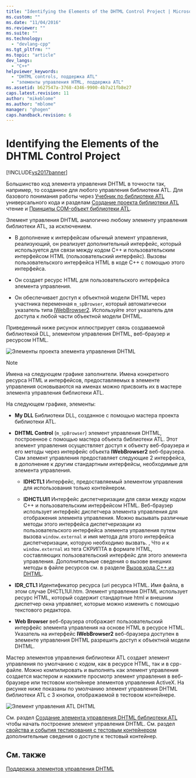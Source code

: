 ```yaml
---
title: "Identifying the Elements of the DHTML Control Project | Microsoft Docs"
ms.custom: ""
ms.date: "11/04/2016"
ms.reviewer: ""
ms.suite: ""
ms.technology: 
  - "devlang-cpp"
ms.tgt_pltfrm: ""
ms.topic: "article"
dev_langs: 
  - "C++"
helpviewer_keywords: 
  - "DHTML controls, поддержка ATL"
  - "элементы управления HTML, поддержка ATL"
ms.assetid: b627547a-3768-4346-9900-4b7a21fb8e27
caps.latest.revision: 11
author: "mikeblome"
ms.author: "mblome"
manager: "ghogen"
caps.handback.revision: 6
---
```

# Identifying the Elements of the DHTML Control Project
[!INCLUDE[vs2017banner](../assembler/inline/includes/vs2017banner.md)]

Большинство код элемента управления DHTML в точности так, например, то созданное для любого управления библиотеки ATL.  Для базового понимания работы через [Учебник по библиотеке ATL](../Topic/Active%20Template%20Library%20\(ATL\)%20Tutorial.md) универсального кода и разделам [Создание проекта библиотеки ATL](../atl/reference/creating-an-atl-project.md) чтение и [Принципы COM\-объект библиотеки ATL](../atl/fundamentals-of-atl-com-objects.md).  
  
 Элемент управления DHTML аналогично любому элементу управления библиотеки ATL, за исключением.  
  
-   В дополнение к интерфейсам обычный элемент управления, реализующий, он реализует дополнительный интерфейс, который используется для связи между кодом C\+\+ и пользовательским интерфейсом HTML \(пользовательский интерфейс\).  Вызовы пользовательского интерфейса HTML в коде C\+\+ с помощью этого интерфейса.  
  
-   Он создает ресурс HTML для пользовательского интерфейса элемента управления.  
  
-   Он обеспечивает доступ к объектной модели DHTML через участника переменная `m_spBrowser`, который автоматически указатель типа [IWebBrowser2](https://msdn.microsoft.com/en-us/library/aa752127.aspx).  Используйте этот указатель для доступа к любой части объектной модели DHTML.  
  
 Приведенный ниже рисунок иллюстрирует связь создаваемой библиотекой DLL, элементом управления DHTML, веб\-браузер и ресурсом HTML.  
  
 ![Элементы проекта элемента управления DHTML](../atl/media/vc52en1.png "vc52EN1")  
  
> [!NOTE]
>  Имена на следующем графике заполнители.  Имена конкретного ресурса HTML и интерфейсов, предоставляемых в элементе управления основываются на именах можно присвоить их в мастере элемента управления библиотеки ATL.  
  
 На следующем графике, элементы:  
  
-   **My DLL** Библиотеки DLL, созданное с помощью мастера проекта библиотеки ATL.  
  
-   **DHTML Control** \(`m_spBrowser`\) элемент управления DHTML, построенное с помощью мастера объекта библиотеки ATL.  Этот элемент управления осуществляет доступ к объекту веб\-браузера и его методы через интерфейс объекта **IWebBrowser2** веб\-браузера.  Сам элемент управления предоставляет следующие 2 интерфейса, в дополнение к другим стандартным интерфейсы, необходимые для элемента управления.  
  
    -   **IDHCTL1** Интерфейс, предоставляемый элементом управления для использования только контейнером.  
  
    -   **IDHCTLUI1** Интерфейс диспетчеризации для связи между кодом C\+\+ и пользовательским интерфейсом HTML.  Веб\-браузер использует интерфейс диспетчера элемента управления для отображения элемента управления.  Можно вызывать различные методы этого интерфейса диспетчеризации из пользовательского интерфейса элемента управления путем вызова `window.external` и имя метода для этого интерфейса диспетчеризации, которую необходимо вызвать.  , Что и к `window.external` из тега СКРИПТА в формате HTML, составляющих пользовательский интерфейс для этого элемента управления.  Дополнительные сведения о вызове внешних методы в файле ресурсов см. в разделе [Вызов кода C\+\+ из DHTML](../Topic/Calling%20C++%20Code%20from%20DHTML.md).  
  
-   **IDR\_CTL1** Идентификатор ресурса \(uri ресурса HTML.  Имя файла, в этом случае DHCTL1UI.htm.  Элемент управления DHTML использует ресурс HTML, который содержит стандартные html и внешним диспетчер окна управляет, которые можно изменить с помощью текстового редактора.  
  
-   **Web Browser** веб\-браузера отображает пользовательский интерфейс элемента управления на основе HTML в ресурсе HTML.  Указатель на интерфейс **IWebBrowser2** веб\-браузера доступен в элементе управления DHTML разрешить доступ к объектной модели DHTML.  
  
 Мастер элементов управления библиотеки ATL создает элемент управления по умолчанию с кодом, как в ресурсе HTML, так и в cpp\-файле.  Можно компилировать и выполнять как элемент управления создается мастером и нажмите просмотр элемент управления в веб\-браузере или тестовом контейнере элементов управления ActiveX.  На рисунке ниже показаны по умолчанию элемент управления DHTML библиотеки ATL с 3 кнопки, отображаемой в тестовом контейнере.  
  
 ![Элемент управления ATL DHTML](../Image/vc52EN2.gif "vc52EN2")  
  
 См. раздел [Создание элемента управления DHTML библиотеки ATL](../atl/creating-an-atl-dhtml-control.md) чтобы начать построение элемент управления DHTML.  См. раздел [свойства и события тестирования с тестовым контейнером](../mfc/testing-properties-and-events-with-test-container.md) дополнительные сведения о доступе к тестовый контейнер.  
  
## См. также  
 [Поддержка элементов управления DHTML](../atl/atl-support-for-dhtml-controls.md)